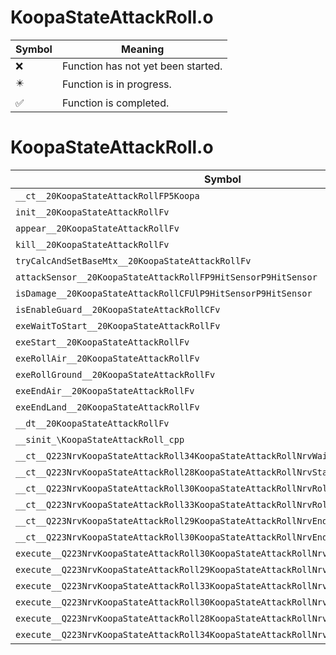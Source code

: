 # KoopaStateAttackRoll.o
| Symbol | Meaning 
| ------------- | ------------- 
| :x: | Function has not yet been started. 
| :eight_pointed_black_star: | Function is in progress. 
| :white_check_mark: | Function is completed. 


# KoopaStateAttackRoll.o
| Symbol | Decompiled? |
| ------------- | ------------- |
| `__ct__20KoopaStateAttackRollFP5Koopa` | :x: |
| `init__20KoopaStateAttackRollFv` | :x: |
| `appear__20KoopaStateAttackRollFv` | :x: |
| `kill__20KoopaStateAttackRollFv` | :x: |
| `tryCalcAndSetBaseMtx__20KoopaStateAttackRollFv` | :x: |
| `attackSensor__20KoopaStateAttackRollFP9HitSensorP9HitSensor` | :x: |
| `isDamage__20KoopaStateAttackRollCFUlP9HitSensorP9HitSensor` | :x: |
| `isEnableGuard__20KoopaStateAttackRollCFv` | :x: |
| `exeWaitToStart__20KoopaStateAttackRollFv` | :x: |
| `exeStart__20KoopaStateAttackRollFv` | :x: |
| `exeRollAir__20KoopaStateAttackRollFv` | :x: |
| `exeRollGround__20KoopaStateAttackRollFv` | :x: |
| `exeEndAir__20KoopaStateAttackRollFv` | :x: |
| `exeEndLand__20KoopaStateAttackRollFv` | :x: |
| `__dt__20KoopaStateAttackRollFv` | :x: |
| `__sinit_\KoopaStateAttackRoll_cpp` | :x: |
| `__ct__Q223NrvKoopaStateAttackRoll34KoopaStateAttackRollNrvWaitToStartFv` | :x: |
| `__ct__Q223NrvKoopaStateAttackRoll28KoopaStateAttackRollNrvStartFv` | :x: |
| `__ct__Q223NrvKoopaStateAttackRoll30KoopaStateAttackRollNrvRollAirFv` | :x: |
| `__ct__Q223NrvKoopaStateAttackRoll33KoopaStateAttackRollNrvRollGroundFv` | :x: |
| `__ct__Q223NrvKoopaStateAttackRoll29KoopaStateAttackRollNrvEndAirFv` | :x: |
| `__ct__Q223NrvKoopaStateAttackRoll30KoopaStateAttackRollNrvEndLandFv` | :x: |
| `execute__Q223NrvKoopaStateAttackRoll30KoopaStateAttackRollNrvEndLandCFP5Spine` | :x: |
| `execute__Q223NrvKoopaStateAttackRoll29KoopaStateAttackRollNrvEndAirCFP5Spine` | :x: |
| `execute__Q223NrvKoopaStateAttackRoll33KoopaStateAttackRollNrvRollGroundCFP5Spine` | :x: |
| `execute__Q223NrvKoopaStateAttackRoll30KoopaStateAttackRollNrvRollAirCFP5Spine` | :x: |
| `execute__Q223NrvKoopaStateAttackRoll28KoopaStateAttackRollNrvStartCFP5Spine` | :x: |
| `execute__Q223NrvKoopaStateAttackRoll34KoopaStateAttackRollNrvWaitToStartCFP5Spine` | :x: |
